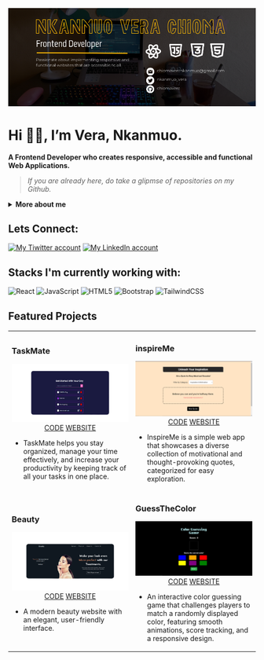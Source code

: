 <img src="https://github.com/chiomavera/chiomavera/blob/main/Clean%20Work%20Place%20LinkedIn%20Banner%20(1000%20%C3%97%20396%20px)%20(900%20%C3%97%20300%20px)%20(1000%20%C3%97%20396%20px).png" width="1000" alt="TaskMate Screenshoot"/>

# Hi 👋🏼, I’m Vera, Nkanmuo.
**A Frontend Developer who creates responsive, accessible and functional Web Applications.**

> *If you are already here, do take a glipmse of repositories on my Github.*

<details>
    <summary><b>More about me</b></summary>

Hey there! I’m Nkanmuo Vera Chioma, a Computer Science graduate who loves building things on the web. I started with a passion for making websites look great and function smoothly, but over time, I’ve become even more focused on making them secure and accessible.

I believe software should be for everyone, and that means creating experiences that aren’t just visually appealing but also safe and easy to use. My experience in frontend development, testing, and technical support has given me insight into performance, accessibility, and security, and I’m always learning how to improve in those areas.

Outside of tech, you’ll probably find me experimenting in the kitchen, lost in a book, or staying active. I love learning, asking questions, and tackling challenges head-on.

Let’s build something awesome! 🚀
</details>

## Lets Connect:
<a href="https://twitter.com/nkanmuo_vera" target="_blank"><img src="https://github.com/chiomavera/images/blob/main/icons8-twitter.svg" alt="My Tiwitter account"/></a>
<a href="https://www.linkedin.com/in/chioma-vera-nkanmuo/" target="_blank"><img src="https://github.com/chiomavera/images/blob/main/icons8-linkedin-circled.svg" alt="My LinkedIn account"/></a>
 
 ## Stacks I'm currently working with:
 ![React](https://img.shields.io/badge/react-%2320232a.svg?style=for-the-badge&logo=react&logoColor=%2361DAFB)
 ![JavaScript](https://img.shields.io/badge/javascript-%23323330.svg?style=for-the-badge&logo=javascript&logoColor=%23F7DF1E)
 ![HTML5](https://img.shields.io/badge/html5-%23E34F26.svg?style=for-the-badge&logo=html5&logoColor=white)
 ![Bootstrap](https://img.shields.io/badge/bootstrap-%23563D7C.svg?style=for-the-badge&logo=bootstrap&logoColor=white)
 ![TailwindCSS](https://img.shields.io/badge/tailwindcss-%2338B2AC.svg?style=for-the-badge&logo=tailwind-css&logoColor=white)
 
## Featured Projects
<table>
    <tr>
      <td width="50%">
       <h3>TaskMate</h3>
       <div align="center">
        <img src="https://github.com/chiomavera/chiomavera/blob/main/TaskMate.png" width="700" alt="TaskMate Screenshoot"/>    
           <a href="https://github.com/chiomavera/TaskMate" alt="TaskMate's repo" target="_blank">CODE</a>
            <a href="https://taskmatebyvera-gnome-895670.netlify.app/" alt="TaskMate's website" target="_blank">WEBSITE</a
        </div>
         <div align="left">
           <ul>
            <li>
              TaskMate helps you stay organized, manage your time effectively, and increase your productivity by keeping track of all your tasks in one place.
            </li>
          </ul>
         </div>
        </td>
      <td width="50%">
        <h3>inspireMe</h3>
        <div align="center">
          <img src="https://github.com/chiomavera/chiomavera/blob/main/inspireMescreenshot.png" width="700" alt="inspireMe Screenshoot"/>
           <a href="https://github.com/chiomavera/InspireMe" alt="inspireMe repo" target="_blank">CODE</a>
           <a href="https://inspireme-by-vera.netlify.app/" alt="inspireMe website" target="_blank">WEBSITE</a>
         </div>
        <div align="left">
          <ul>
            <li>
                InspireMe is a simple web app that showcases a diverse collection of motivational and thought-provoking quotes, categorized for easy exploration.
            </li>
        </ul>
         </div>
      </td>
    </tr>
    <tr>
       <td width="50%">
        <h3>Beauty</h3>
        <div align="center">
          <img src="https://github.com/chiomavera/chiomavera/blob/main/beauty.png" width="700" alt="beauty Screenshoot"/>
           <a href="https://github.com/chiomavera/beauty-landing-page" alt="Beauty repo" target="_blank">CODE</a>
           <a href="https://beautybyverankanmuo.netlify.app/" alt="Beauty website" target="_blank" >WEBSITE</a>
         </div>
        <div align="left">
          <ul>
            <li>
              A modern beauty website with an elegant, user-friendly 
              interface.
            </li>
        </ul>
         </div>
      </td>
          <td width="50%">
        <h3>GuessTheColor</h3>
        <div align="center">
          <img src="https://github.com/chiomavera/chiomavera/blob/main/guessthecolor.png" width="700" alt="guessThecolor Screenshoot"/>
           <a href="https://github.com/chiomavera/color-game" alt="guessTheColor repo" target="_blank">CODE</a>
           <a href="guessthecolor-game.netlify.app" alt="guessTheColor website" target="_blank" >WEBSITE</a>
         </div>
        <div align="left">
          <ul>
            <li>
             An interactive color guessing game that challenges players to match a randomly displayed color, featuring smooth animations, score tracking, and a responsive                 design.
            </li>
        </ul>
         </div>
      </td>
      </tr>
</table>



<!---
chiomavera/chiomavera is a ✨ special ✨ repository because its `README.md` (this file) appears on your GitHub profile.
You can click the Preview link to take a look at your changes.
--->

